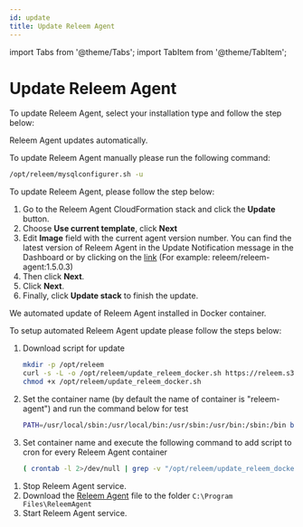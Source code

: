 ```yaml
---
id: update
title: Update Releem Agent
---
```


import Tabs from '@theme/Tabs';
import TabItem from '@theme/TabItem';

# Update Releem Agent

To update Releem Agent, select your installation type and follow the step below:

<Tabs>
  <TabItem value="linux" label="Linux">

  Releem Agent updates automatically.

  To update Releem Agent manually please run the following command:

  ```bash
  /opt/releem/mysqlconfigurer.sh -u
  ```

  </TabItem>
  <TabItem value="aws" label="AWS" default>

  To update Releem Agent, please follow the step below:
  1. Go to the Releem Agent CloudFormation stack and click the **Update** button.
  2. Choose **Use current template**, click **Next**
  3. Edit **Image** field with the current agent version number. You can find the latest version of Releem Agent in the Update Notification message in the Dashboard or by clicking on the [link](https://hub.docker.com/r/releem/releem-agent/tags) (For example: releem/releem-agent:1.5.0.3)
  4. Then click **Next**.
  5. Click **Next**.
  6. Finally, click **Update stack** to finish the update.

  </TabItem>
  <TabItem value="docker" label="Docker">

  We automated update of Releem Agent installed in Docker container.

  To setup automated Releem Agent update please follow the steps below:

  1. Download script for update
     ```bash
     mkdir -p /opt/releem 
     curl -s -L -o /opt/releem/update_releem_docker.sh https://releem.s3.amazonaws.com/v2/update_releem_docker.sh
     chmod +x /opt/releem/update_releem_docker.sh
     ```

  2. Set the container name (by default the name of container is "releem-agent") and run the command below for test
     ```bash
     PATH=/usr/local/sbin:/usr/local/bin:/usr/sbin:/usr/bin:/sbin:/bin bash /opt/releem/update_releem_docker.sh <container_name>
     ```

  3. Set container name and execute the following command to add script to cron for every Releem Agent container
     ```bash
     ( crontab -l 2>/dev/null | grep -v "/opt/releem/update_releem_docker.sh" || true; echo "0 0 * * * PATH=/usr/local/sbin:/usr/local/bin:/usr/sbin:/usr/bin:/sbin:/bin bash /opt/releem/update_releem_docker.sh <container_name> >> /tmp/update_releem_docker.log 2>&1") | crontab -
     ```
  </TabItem>
  <TabItem value="windows" label="Windows">

  1. Stop Releem Agent service.
  2. Download the [Releem Agent](https://releem.s3.us-east-1.amazonaws.com/v2/releem-agent.exe) file to the folder `C:\Program Files\ReleemAgent`
  3. Start Releem Agent service.

  </TabItem>
</Tabs> 